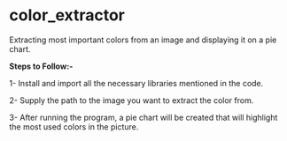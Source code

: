 # color_extractor
Extracting most important colors from an image and displaying it on a pie chart.

<b> Steps to Follow:-</b>
<p>
1- Install and import all the necessary libraries mentioned in the code.</p>
<p>2- Supply the path to the image you want to extract the color from. </p>
<p>3- After running the program, a pie chart will be created that will highlight the most used colors in the picture.</p>
